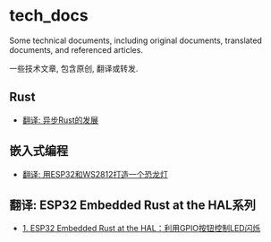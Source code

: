 # tech_docs
Some technical documents, including original documents, translated documents, and referenced articles.  

一些技术文章, 包含原创, 翻译或转发.

## Rust
* [翻译: 异步Rust的发展](rust/why_async_rust.md)

## 嵌入式编程
* [翻译: 用ESP32和WS2812打造一个恐龙灯](embed/esp32-ws2812-dino-light.md)
## 翻译: ESP32 Embedded Rust at the HAL系列
* [1. ESP32 Embedded Rust at the HAL：利用GPIO按钮控制LED闪烁](embed/esp32-embedded-rust-at-the-hal-gpio-button-controlled-blinking.md)